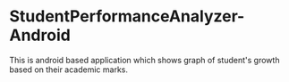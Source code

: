# StudentPerformanceAnalyzer-Android
This is android based application which shows graph of student's growth based on their academic marks.
